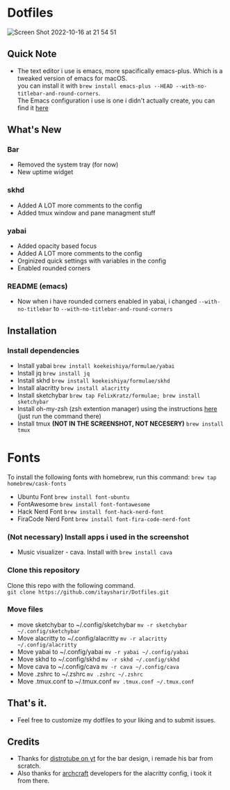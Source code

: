 # Dotfiles
![Screen Shot 2022-10-16 at 21 54 51](https://user-images.githubusercontent.com/87126382/196052893-bdc32b72-a9c2-4ec1-a21b-2c321156a486.png)

## Quick Note
- The text editor i use is emacs, more spacifically emacs-plus. Which is a tweaked version of emacs for macOS. <br> you can install it with
```brew install emacs-plus --HEAD --with-no-titlebar-and-round-corners```. <br> The Emacs configuration i use is one i didn't actually create, you can find it [here](https://github.com/doomemacs/doomemacs) <br>
## What's New
### Bar
- Removed the system tray (for now)
- New uptime widget
### skhd
- Added A LOT more comments to the config
- Added tmux window and pane managment stuff
### yabai
- Added opacity based focus
- Added A LOT more comments to the config
- Orginized quick settings with variables in the config
- Enabled rounded corners
### README (emacs)
- Now when i have rounded corners enabled in yabai, i changed ```--with-no-titlebar``` to ```--with-no-titlebar-and-round-corners```

## Installation
### Install dependencies
- Install yabai ```brew install koekeishiya/formulae/yabai```
- Install jq ```brew install jq```
- Install skhd ```brew install koekeishiya/formulae/skhd```
- Install alacritty ```brew install alacritty```
- Install sketchybar ```brew tap FelixKratz/formulae; brew install sketchybar```
- Install oh-my-zsh (zsh extention manager) using the instructions [here](https://ohmyz.sh/#install) (just run the command there)
- Install tmux **(NOT IN THE SCREENSHOT, NOT NECESERY)** ```brew install tmux```

# Fonts
To install the following fonts with homebrew, run this command: ```brew tap homebrew/cask-fonts```
- Ubuntu Font ```brew install font-ubuntu```
- FontAwesome ```brew install font-fontawesome```
- Hack Nerd Font ```brew install font-hack-nerd-font```
- FiraCode Nerd Font ```brew install font-fira-code-nerd-font```

### (Not necessary) Install apps i used in the screenshot
- Music visualizer - cava. Install with ```brew install cava```

### Clone this repository
Clone this repo with the following command. <br>
```git clone https://github.com/itaysharir/Dotfiles.git```

### Move files
- move sketchybar to ~/.config/sketchybar ```mv -r sketchybar ~/.config/sketchybar``` <br> 
- Move alacritty to ~/.config/alacritty ```mv -r alacritty ~/.config/alacritty``` <br>
- Move yabai to ~/.config/yabai ```mv -r yabai ~/.config/yabai``` <br>
- Move skhd to ~/.config/skhd ```mv -r skhd ~/.config/skhd``` <br>
- Move cava to ~/.config/cava ```mv -r cava ~/.config/cava```
- Move .zshrc to ~/.zshrc ```mv .zshrc ~/.zshrc```
- Move .tmux.conf to ~/.tmux.conf ```mv .tmux.conf ~/.tmux.conf```

## That's it.
- Feel free to customize my dotfiles to your liking and to submit issues.

## Credits
- Thanks for [distrotube on yt](https://www.youtube.com/channel/UCVls1GmFKf6WlTraIb_IaJg) for the bar design, i remade his bar from scratch. <br>
- Also thanks for [archcraft](https://archcraft.io/) developers for the alacritty config, i took it from there.
